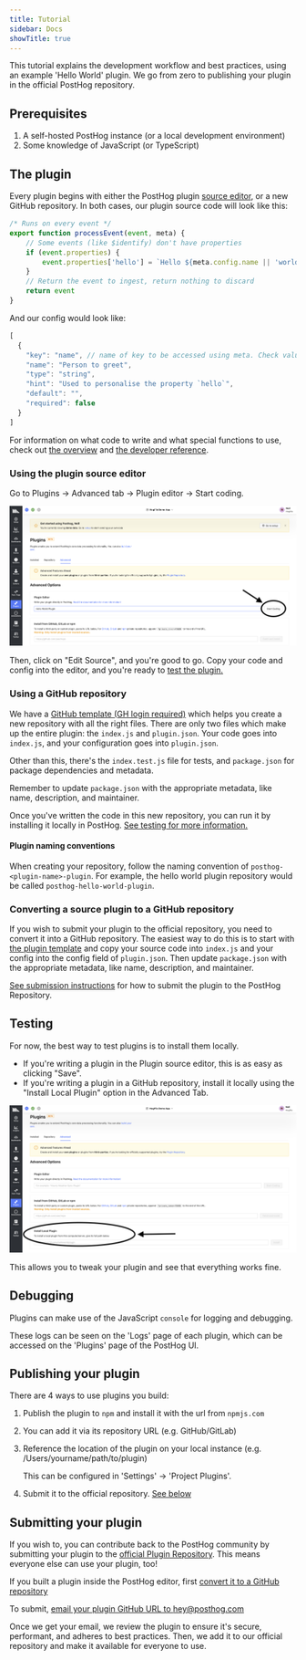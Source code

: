 ```yaml
---
title: Tutorial
sidebar: Docs
showTitle: true
---
```


This tutorial explains the development workflow and best practices, using an example 'Hello World' plugin. We go from zero to publishing your plugin in the official PostHog repository.

## Prerequisites

1. A self-hosted PostHog instance (or a local development environment)
1. Some knowledge of JavaScript (or TypeScript)

## The plugin

Every plugin begins with either the PostHog plugin [source editor](#using-the-plugin-source-editor), or a new GitHub repository. In both cases, our plugin source code will look like this:

```js
/* Runs on every event */
export function processEvent(event, meta) {
    // Some events (like $identify) don't have properties
    if (event.properties) {
        event.properties['hello'] = `Hello ${meta.config.name || 'world'}`
    }
    // Return the event to ingest, return nothing to discard  
    return event
}
```

And our config would look like:

```js
[
  {
    "key": "name", // name of key to be accessed using meta. Check value using `meta.config.name`
    "name": "Person to greet",
    "type": "string",
    "hint": "Used to personalise the property `hello`",
    "default": "",
    "required": false
  }
]
```

For information on what code to write and what special functions to use, check out [the overview](/docs/plugins/build/overview) and [the developer reference](/docs/plugins/build/reference).

### Using the plugin source editor

Go to Plugins -> Advanced tab -> Plugin editor -> Start coding.

![Plugin editor location](../../../images/plugins/plugin-editor-location.png)

Then, click on "Edit Source", and you're good to go. Copy your code and config into the editor, and you're ready to [test the plugin.](#testing)

### Using a GitHub repository

We have a [GitHub template (GH login required)](https://github.com/PostHog/posthog-plugin-starter-kit/generate) which helps you create a new repository with all the right files. There are only two files which make up the entire plugin: the `index.js` and `plugin.json`. Your code goes into `index.js`, and your configuration goes into `plugin.json`.

Other than this, there's the `index.test.js` file for tests, and `package.json` for package dependencies and metadata.

Remember to update `package.json` with the appropriate metadata, like name, description, and maintainer.

Once you've written the code in this new repository, you can run it by installing it locally in PostHog. [See testing for more information.](#testing)

#### Plugin naming conventions

When creating your repository, follow the naming convention of `posthog-<plugin-name>-plugin`. For example, the hello world plugin repository would be called `posthog-hello-world-plugin`.

### Converting a source plugin to a GitHub repository

If you wish to submit your plugin to the official repository, you need to convert it into a GitHub repository. The easiest way to do this is to start with [the plugin template](https://github.com/PostHog/posthog-plugin-starter-kit/generate) and copy your source code into `index.js` and your config into the config field of `plugin.json`. Then update `package.json` with the appropriate metadata, like name, description, and maintainer.

[See submission instructions](#submitting-your-plugin) for how to submit the plugin to the PostHog Repository.

## Testing

For now, the best way to test plugins is to install them locally. 

- If you're writing a plugin in the Plugin source editor, this is as easy as clicking "Save".
- If you're writing a plugin in a GitHub repository, install it locally using the "Install Local Plugin" option in the Advanced Tab.

![Install plugin location](../../../images/plugins/install-plugin-location.png)

This allows you to tweak your plugin and see that everything works fine.

## Debugging

Plugins can make use of the JavaScript `console` for logging and debugging. 

These logs can be seen on the 'Logs' page of each plugin, which can be accessed on the 'Plugins' page of the PostHog UI.

## Publishing your plugin

There are 4 ways to use plugins you build:

1. Publish the plugin to `npm` and install it with the url from `npmjs.com` 
1. You can add it via its repository URL (e.g. GitHub/GitLab)
1. Reference the location of the plugin on your local instance (e.g. /Users/yourname/path/to/plugin)  

    This can be configured in 'Settings' -> 'Project Plugins'.
1. Submit it to the official repository. [See below](#submitting-your-plugin) 

## Submitting your plugin

If you wish to, you can contribute back to the PostHog community by submitting your plugin to the [official Plugin Repository](/plugins). This means everyone else can use your plugin, too!

If you built a plugin inside the PostHog editor, first [convert it to a GitHub repository](#converting-a-source-plugin-to-a-github-repository)

To submit, [email your plugin GitHub URL to hey@posthog.com](mailto:hey@posthog.com?subject=Submit%20Plugin%20to%20Repository&body=Plugin%20GitHub%20link%3A)

Once we get your email, we review the plugin to ensure it's secure, performant, and adheres to best practices. Then, we add it to our official repository and make it available for everyone to use.
